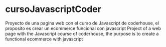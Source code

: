# cursoJavascriptCoder
Proyecto de una pagina web con el curso de Javascript de coderhouse, el proposito es crear un ecommerce funcional con javascript
Project of a web page with the Javascript course of coderhouse, the purpose is to create a functional ecommerce with javascript
